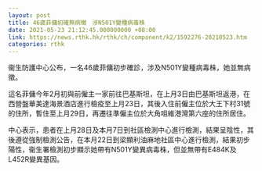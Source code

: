 ```yaml
---
layout: post
title: 46歲菲傭初確無病徵　涉N501Y變種病毒株
date: 2021-05-23 21:12:45.000000000 +08:00
link: https://news.rthk.hk/rthk/ch/component/k2/1592276-20210523.htm
categories: rthk
---
```


衞生防護中心公布，一名46歲菲傭初步確診，涉及N501Y變種病毒株，她並無病徵。

這名菲傭今年2月初與前僱主一家前往巴基斯坦，在上月3日由巴基斯坦返港，在西營盤華美達海景酒店進行檢疫至上月23日，其後入住前僱主位於大王下村31號的住所，暫住至上月29日，再遷往準僱主位於大角咀維港灣第六座的住所居住。

中心表示，患者在上月28日及本月7日到社區檢測中心進行檢測，結果呈陰性，其後遵從強制檢測公告，在本月22日到梁顯利油麻地社區中心進行檢測，結果初步陽性，衞生署檢測初步顯示她帶有N501Y變異病毒株，但並無帶有E484K及L452R變異基因。
